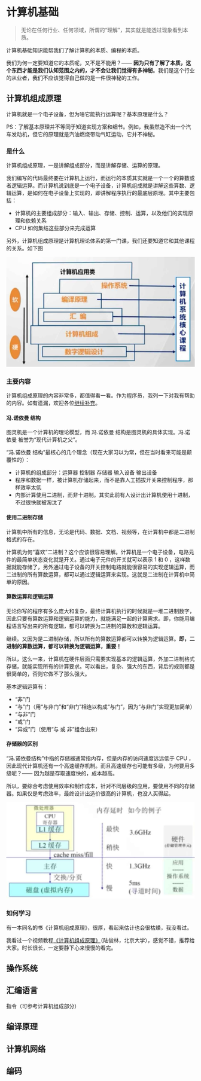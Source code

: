 # 计算机基础

> 无论在任何行业、任何领域，所谓的“理解”，其实就是能透过现象看到本质。

计算机基础知识能帮我们了解计算机的本质、编程的本质。

我们为何一定要知道它的本质呢，又不是不能用？—— **因为只有了解了本质，这个东西才能是我们认知范围之内的，才不会让我们觉得有多神秘**。我们是这个行业的从业者，我们不应该觉得自己做的是一件很神秘的工作。

## 计算机组成原理

计算机就是一个电子设备，但为啥它能执行运算呢？基本原理是什么？

PS：了解基本原理并不等同于知道实现方案和细节。例如，我虽然造不出一个汽车发动机，但它的原理就是汽油燃烧带动气缸运动，它并不神秘。

### 是什么

计算机组成原理，一是讲解组成部分，而是讲解存储、运算的原理。

我们编写的代码最终要在计算机上运行，而运行的本质其实就是一个一个的算数或者逻辑运算。而计算机说到底是一个电子设备，计算机组成就是讲解这些算数、逻辑运算，是如何在电子设备上实现的，即讲解程序执行的最底层原理。其中主要包括：

- 计算机的主要组成部分：输入、输出、存储、控制、运算，以及他们的实现原理和依赖关系
- CPU 如何集结这些部分来完成运算

另外，计算机组成原理是计算机理论体系的第一门课，我们还要知道它和其他课程的关系。如下图

![计算机体系课程](../_images/计算机体系课程.png)

### 主要内容

计算机组成原理的内容非常多，都值得看一看。作为程序员，我列一下对我有帮助的内容。如有遗漏，欢迎各位[继续补充](https://github.com/wangfupeng1988/what-is-fe)。

#### 冯.诺依曼 结构

图灵机是一个计算机的理论模型，而 冯.诺依曼 结构是图灵机的具体实现。冯.诺依曼 被誉为“现代计算机之父”。

“冯.诺依曼 结构”最核心的几个理念（现在大家习以为常，但在当时看来可能是颠覆性的）：

- 计算机的组成部分：运算器 控制器 存储器 输入设备 输出设备
- 程序和数据一样，被计算机存储起来，而不是靠人工插拔开关来控制程序，那样效率太低
- 内部计算使用二进制，而非十进制。其实此前有人设计出计算机使用十进制，不过很快就被淘汰了

#### 使用二进制存储

计算机中所有的信息，无论是代码、数据、文档、视频等，在计算机中都是二进制格式的存在。

计算机为何“喜欢”二进制？这个应该很容易理解。计算机是一个电子设备，电路元件的最简单状态变化就是开关。通过电子元件的开关就可以表示 1 和 0 ，这样数据就能存储了，另外通过电子设备的开关控制电路就能很容易的实现逻辑运算，而二进制的所有算数运算，都可以通过逻辑运算来实现。这就是二进制在计算机中简单的原因。

#### 算数运算和逻辑运算

无论你写的程序有多么庞大和复杂，最终计算机执行的时候就是一堆二进制数字，因此只要有算数运算和逻辑运算的能力，就能满足一起的计算需求。即，你能用编程语言写出来的所有逻辑，都可以转换为二进制的算数和逻辑运算。

继续。又因为是二进制存储，所以所有的算数运算都可以转换为逻辑运算。**即，二进制的算数运算，都可以转换为逻辑运算，重要！**

所以，这么一来，计算机在硬件层面只需要实现基本的逻辑运算，外加二进制格式存储，就能实现所有的计算要求。可以看出，复杂、强大的东西，背后的规则都是很简单的，否则它做不了那么强大。

基本逻辑运算有：

- “非”门
- “与”门（用“与非门”和“非门”相连以构成“与门”，因为“与非门”实现更加简单）
- “与非”门
- “或”门
- “异或”门（使用“与 或 非”组合出来）

#### 存储器的区别

“冯.诺依曼结构”中指的存储器通常指内存，但是内存的访问速度远远低于 CPU ，因此现代计算机还有一个高速缓存机制。而且高速缓存也可能有多级，为何要用多级呢？—— 因为越是存取速度快的，成本越高。

所以，要综合考虑使用效率和制作成本，针对不同层级的应用，要使用不同的存储器。如果仅是考虑效率，最终设计出造价很高的计算机，也没人买得起。

![各级存储器](../_images/各级存储器.png)

### 如何学习

有一本同名的书《计算机组成原理》，很厚，看起来估计也会很枯燥，我没看过。

我看过一个视频教程[《计算机组成原理》](https://www.bilibili.com/video/av9647631/?p=1)（陆俊林，北京大学），感觉不错，推荐给大家。时长很长，一定要静下心来慢慢的看完。

## 操作系统

## 汇编语言

指令（可参考计算机组成部分）

## 编译原理

## 计算机网络

## 编码

